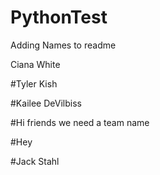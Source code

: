 # PythonTest

Adding Names to readme

Ciana White

#Tyler Kish

#Kailee DeVilbiss

#Hi friends we need a team name

#Hey

#Jack Stahl
